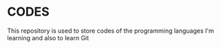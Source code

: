 # CODES
This repository is used to store codes of the programming languages I'm learning and also to learn Git

